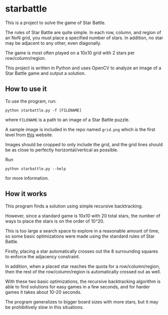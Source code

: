 # starbattle

This is a project to solve the game of Star Battle.

The rules of Star Battle are quite simple. In each row, column, and region
of an NxN grid, you must place a specified number of stars. In addition, no
star may be adjacent to any other, even diagonally.

The game is most often played on a 10x10 grid with 2 stars per row/column/region.

This project is written in Python and uses OpenCV to analyze an image of a Star
Battle game and output a solution.

## How to use it

To use the program, run:

`python starbattle.py -f [FILENAME]`

where `FILENAME` is a path to an image of a Star Battle puzzle.

A sample image is included in the repo named `grid.png` which is the first
level from [this](https://krazydad.com/tablet/starbattle/) website.

Images should be cropped to only include the grid, and the grid lines
should be as close to perfectly horizontal/vertical as possible.

Run

`python starbattle.py --help`

for more information.

## How it works

This program finds a solution using simple recursive backtracking.

However, since a standard game is 10x10 with 20 total stars, the number of ways
to place the stars is on the order of 10^20.

This is too large a search space to explore in a reasonable amount of time, so
some basic optimizations were made using the standard rules of Star Battle.

Firstly, placing a star automatically crosses out the 8 surrounding squares
to enforce the adjacency constraint.

In addition, when a placed star reaches the quota for a row/column/region, then
the rest of the row/column/region is automatically crossed out as well.

With these two basic optimizations, the recursive backtracking algorithm is able
to find solutions for easy games in a few seconds, and for harder games it takes
about 10-20 seconds.

The program generalizes to bigger board sizes with more stars, but it may be
prohibitively slow in this situations.
